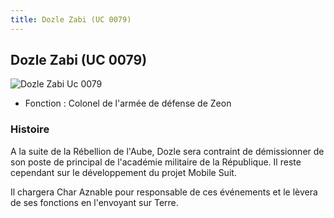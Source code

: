 ```yaml
---
title: Dozle Zabi (UC 0079)
---
```


Dozle Zabi (UC 0079)
--------------------


![Dozle Zabi Uc 0079](/images/stories/saga/origin/persos/dozle-zabi-uc-0079.png)


* Fonction : Colonel de l'armée de défense de Zeon


### Histoire


A la suite de la Rébellion de l'Aube, Dozle sera contraint de démissionner de son poste de principal de l'académie militaire de la République. Il reste cependant sur le développement du projet Mobile Suit. 


Il chargera Char Aznable pour responsable de ces événements et le lèvera de ses fonctions en l'envoyant sur Terre. 


